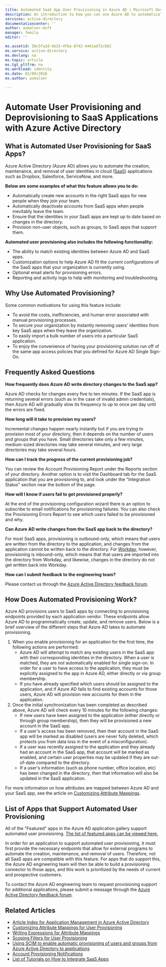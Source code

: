 ```yaml
---
title: Automated SaaS App User Provisioning in Azure AD | Microsoft Docs
description: An introduction to how you can use Azure AD to automatically provision, de-provision, and continuously update user accounts across multiple third-party SaaS applications.
services: active-directory
documentationcenter: ''
author: asmalser-msft
manager: femila
editor: ''

ms.assetid: 58c5fa2d-bb33-4fba-8742-4441adf2cb62
ms.service: active-directory
ms.devlang: na
ms.topic: article
ms.tgt_pltfrm: na
ms.workload: identity
ms.date: 02/09/2016
ms.author: asmalser

---
```

# Automate User Provisioning and Deprovisioning to SaaS Applications with Azure Active Directory
## What is Automated User Provisioning for SaaS Apps?
Azure Active Directory (Azure AD) allows you to automate the creation, maintenance, and removal of user identities in cloud ([SaaS](https://azure.microsoft.com/overview/what-is-saas/)) applications such as Dropbox, Salesforce, ServiceNow, and more.

**Below are some examples of what this feature allows you to do:**

* Automatically create new accounts in the right SaaS apps for new people when they join your team.
* Automatically deactivate accounts from SaaS apps when people inevitably leave the team.
* Ensure that the identities in your SaaS apps are kept up to date based on changes in the directory.
* Provision non-user objects, such as groups, to SaaS apps that support them.

**Automated user provisioning also includes the following functionality:**

* The ability to match existing identities between Azure AD and SaaS apps.
* Customization options to help Azure AD fit the current configurations of the SaaS apps that your organization is currently using.
* Optional email alerts for provisioning errors.
* Reporting and activity logs to help with monitoring and troubleshooting.

## Why Use Automated Provisioning?
Some common motivations for using this feature include:

* To avoid the costs, inefficiencies, and human error associated with manual provisioning processes.
* To secure your organization by instantly removing users' identities from key SaaS apps when they leave the organization.
* To easily import a bulk number of users into a particular SaaS application.
* To enjoy the convenience of having your provisioning solution run off of the same app access policies that you defined for Azure AD Single Sign-On.

## Frequently Asked Questions
**How frequently does Azure AD write directory changes to the SaaS app?**

Azure AD checks for changes every five to ten minutes. If the SaaS app is returning several errors (such as in the case of invalid admin credentials), then Azure AD will gradually slow its frequency to up to once per day until the errors are fixed.

**How long will it take to provision my users?**

Incremental changes happen nearly instantly but if you are trying to provision most of your directory, then it depends on the number of users and groups that you have. Small directories take only a few minutes, medium-sized directories may take several minutes, and very large directories may take several hours.

**How can I track the progress of the current provisioning job?**

You can review the Account Provisioning Report under the Reports section of your directory. Another option is to visit the Dashboard tab for the SaaS application that you are provisioning to, and look under the "Integration Status" section near the bottom of the page.

**How will I know if users fail to get provisioned properly?**

At the end of the provisioning configuration wizard there is an option to subscribe to email notifications for provisioning failures. You can also check the Provisioning Errors Report to see which users failed to be provisioned and why.

**Can Azure AD write changes from the SaaS app back to the directory?**

For most SaaS apps, provisioning is outbound-only, which means that users are written from the directory to the application, and changes from the application cannot be written back to the directory. For [Workday](https://msdn.microsoft.com/library/azure/dn762434.aspx), however, provisioning is inbound-only, which means that that users are imported into the directory from Workday, and likewise, changes in the directory do not get written back into Workday.

**How can I submit feedback to the engineering team?**

Please contact us through the [Azure Active Directory feedback forum](https://feedback.azure.com/forums/169401-azure-active-directory/).

## How Does Automated Provisioning Work?
Azure AD provisions users to SaaS apps by connecting to provisioning endpoints provided by each application vendor. These endpoints allow Azure AD to programmatically create, update, and remove users. Below is a brief overview of the different steps that Azure AD takes to automate provisioning.

1. When you enable provisioning for an application for the first time, the following actions are performed:
   * Azure AD will attempt to match any existing users in the SaaS app with their corresponding identities in the directory. When a user is matched, they are *not* automatically enabled for single sign-on. In order for a user to have access to the application, they must be explicitly assigned to the app in Azure AD, either directly or via group membership.
   * If you have already specified which users should be assigned to the application, and if Azure AD fails to find existing accounts for those users, Azure AD will provision new accounts for them in the application.
2. Once the initial synchronization has been completed as described above, Azure AD will check every 10 minutes for the following changes:
   * If new users have been assigned to the application (either directly or through group membership), then they will be provisioned a new account in the SaaS app.
   * If a user's access has been removed, then their account in the SaaS app will be marked as disabled (users are never fully deleted, which protects you from data loss in the event of a misconfiguration).
   * If a user was recently assigned to the application and they already had an account in the SaaS app, that account will be marked as enabled, and certain user properties may be updated if they are out-of-date compared to the directory.
   * If a user's information (such as phone number, office location, etc) has been changed in the directory, then that information will also be updated in the SaaS application.

For more information on how attributes are mapped between Azure AD and your SaaS app, see the article on [Customizing Attribute Mappings](active-directory-saas-customizing-attribute-mappings.md).

## List of Apps that Support Automated User Provisioning
All of the "Featured" apps in the Azure AD application gallery support automated user provisioning. [The list of featured apps can be viewed here.](https://azuremarketplace.microsoft.com/marketplace/apps/category/azure-active-directory-apps?page=1&subcategories=featured#)

In order for an application to support automated user provisioning, it must first provide the necessary endpoints that allow for external programs to automate the creation, maintenance, and removal of users. Therefore, not all SaaS apps are compatible with this feature. For apps that do support this, the Azure AD engineering team will then be able to build a provisioning connector to those apps, and this work is prioritized by the needs of current and prospective customers.

To contact the Azure AD engineering team to request provisioning support for additional applications, please submit a message through the [Azure Active Directory feedback forum](https://feedback.azure.com/forums/374982-azure-active-directory-application-requests/category/172035-user-provisioning).

## Related Articles
* [Article Index for Application Management in Azure Active Directory](active-directory-apps-index.md)
* [Customizing Attribute Mappings for User Provisioning](active-directory-saas-customizing-attribute-mappings.md)
* [Writing Expressions for Attribute Mappings](active-directory-saas-writing-expressions-for-attribute-mappings.md)
* [Scoping Filters for User Provisioning](active-directory-saas-scoping-filters.md)
* [Using SCIM to enable automatic provisioning of users and groups from Azure Active Directory to applications](active-directory-scim-provisioning.md)
* [Account Provisioning Notifications](active-directory-saas-account-provisioning-notifications.md)
* [List of Tutorials on How to Integrate SaaS Apps](active-directory-saas-tutorial-list.md)

